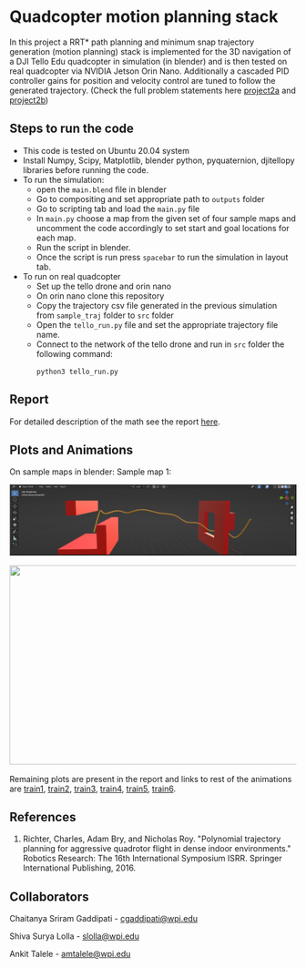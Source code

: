 # Quadcopter motion planning stack
In this project a RRT* path planning and minimum snap trajectory generation (motion planning) stack is implemented for the 3D navigation of a DJI Tello Edu quadcopter in simulation (in blender) and is then tested on real quadcopter via NVIDIA Jetson Orin Nano. Additionally a cascaded PID controller gains for position and velocity control are tuned to follow the generated trajectory. 
(Check the full problem statements here [project2a](https://rbe549.github.io/rbe595/fall2023/proj/p2a/) and [project2b](https://rbe549.github.io/rbe595/fall2023/proj/p2b/))
## Steps to run the code
- This code is tested on Ubuntu 20.04 system
- Install Numpy, Scipy, Matplotlib, blender python, pyquaternion, djitellopy libraries before running the code.
- To run the simulation:
	-  open the `main.blend` file in blender
	- Go to compositing and set appropriate path to `outputs` folder
   	- Go to scripting tab and load the `main.py` file
   	- In `main.py` choose a map from the given set of four sample maps and uncomment the code accordingly to set start and goal locations for each map.
   	- Run the script in blender.
   	- Once the script is run press `spacebar` to run the simulation in layout tab.
- To run on real quadcopter
	- Set up the tello drone and orin nano
   	- On orin nano clone this repository
   	- Copy the trajectory csv file generated in the previous simulation from `sample_traj` folder to `src` folder
   	- Open the `tello_run.py` file and set the appropriate trajectory file name.
   	- Connect to the network of the tello drone and run in `src` folder the following command:
   	  ```
	  python3 tello_run.py
	  ```

## Report
For detailed description of the math see the report [here](Report.pdf).
## Plots and Animations
On sample maps in blender:
Sample map 1:

<p float="middle">
<img src="media/samplemap1.png" />
</p>

<p float="middle">
<img src="media/samplemap1_frontview.gif" width="750" height="350"/>
</p>

Remaining plots are present in the report and links to rest of the animations are 
[train1](https://www.youtube.com/watch?v=QqZrlZt3IWk), [train2](https://youtu.be/YaMS5Z0NG9c), [train3](https://youtu.be/Bt4ej2pWsNQ), [train4](https://youtu.be/VEVUZr9buow), [train5](https://youtu.be/5XoWXI-sQrE), [train6](https://youtu.be/J3JOtn7tDPE).

## References
1. Richter, Charles, Adam Bry, and Nicholas Roy. "Polynomial trajectory planning for aggressive quadrotor flight in dense indoor environments." Robotics Research: The 16th International Symposium ISRR. Springer International Publishing, 2016.


## Collaborators
Chaitanya Sriram Gaddipati - cgaddipati@wpi.edu

Shiva Surya Lolla - slolla@wpi.edu

Ankit Talele - amtalele@wpi.edu
